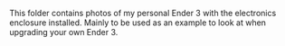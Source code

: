 This folder contains photos of my personal Ender 3 with the electronics enclosure installed.  Mainly to be used as an example to look at when upgrading your own Ender 3.
